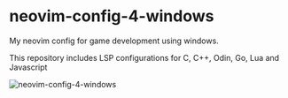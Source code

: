 # neovim-config-4-windows
My neovim config for game development using windows.

This repository includes LSP configurations for C, C++, Odin, Go, Lua and Javascript


![neovim-config-4-windows](https://github.com/kin8tic/neovim-config-4-windows/blob/main/gg.png)


